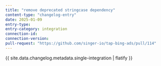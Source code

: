 ```yaml
---
title: "remove deprecated stringcase dependency"
content-type: "changelog-entry"
date: 2025-01-09
entry-type: 
entry-category: integration
connection-id: 
connection-version: 
pull-request: "https://github.com/singer-io/tap-bing-ads/pull/114"
---
```

{{ site.data.changelog.metadata.single-integration | flatify }}